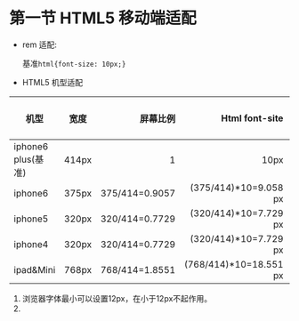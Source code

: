 # 第一节 HTML5 移动端适配
- rem 适配:

    基准`html{font-size: 10px;}`

- HTML5 机型适配

| 机型 | 宽度 | 屏幕比例 |Html font-site|元素宽度(px)|元素宽度(rem)|
| -----|:----:| ----:|----:|----:|----:|
| iphone6 plus(基准)| 414px   | 1    | 10px|200px|10rem|
|iphone6|375px|375/414=0.9057|(375/414)*10=9.058 px|||
|iphone5|320px|320/414=0.7729|(320/414)*10=7.729 px|||
|iphone4|320px|320/414=0.7729|(320/414)*10=7.729 px|||
|ipad&Mini|768px|768/414=1.8551|(768/414)*10=18.551 px||...|

1. 浏览器字体最小可以设置12px，在小于12px不起作用。
2. 




